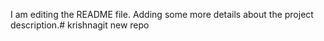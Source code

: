 I am editing the README file. Adding some more details about the project description.# krishnagit
new repo
